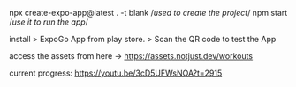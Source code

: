 npx create-expo-app@latest . -t blank /*used  to create the project*/
npm start /*use it to run the app*/

install > ExpoGo App from play store. > Scan the QR code to test the App

access the assets from here -> https://assets.notjust.dev/workouts

current progress: https://youtu.be/3cD5UFWsNOA?t=2915